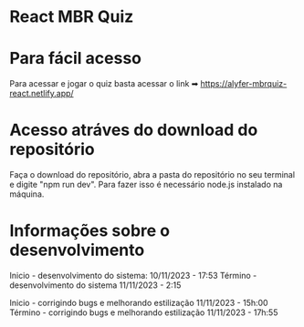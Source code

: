 # React MBR Quiz

# Para fácil acesso

Para acessar e jogar o quiz basta acessar o link ➡ https://alyfer-mbrquiz-react.netlify.app/

# Acesso atráves do download do repositório

Faça o download do repositório, abra a pasta do repositório no seu terminal e digite "npm run dev". Para fazer isso é necessário node.js instalado na máquina.

# Informações sobre o desenvolvimento

Inicio - desenvolvimento do sistema: 10/11/2023 - 17:53
Término - desenvolvimento do sistema 11/11/2023 - 2:15

Inicio - corrigindo bugs e melhorando estilização 11/11/2023 - 15h:00
Término - corrigindo bugs e melhorando estilização 11/11/2023 - 17h:55
